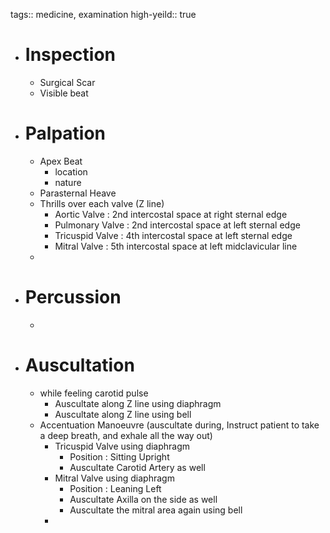 tags:: medicine, examination
high-yeild:: true

- # Inspection
	- Surgical Scar
	- Visible beat
- # Palpation
	- Apex Beat
		- location
		- nature
	- Parasternal Heave
	- Thrills over each valve (Z line)
		- Aortic Valve : 2nd intercostal space at right sternal edge
		- Pulmonary Valve : 2nd intercostal space at left sternal edge
		- Tricuspid Valve : 4th intercostal space at left sternal edge
		- Mitral Valve : 5th intercostal space at left midclavicular line
	-
- # Percussion
	-
- # Auscultation
	- while feeling carotid pulse
		- Auscultate along Z line using diaphragm
		- Auscultate along Z line using bell
	- Accentuation Manoeuvre (auscultate during, Instruct patient to take a deep breath, and exhale all the way out)
		- Tricuspid Valve using diaphragm
			- Position : Sitting Upright
			- Auscultate Carotid Artery as well
		- Mitral Valve using diaphragm
			- Position : Leaning Left
			- Auscultate Axilla on the side as well
			- Auscultate the mitral area again using bell
		-